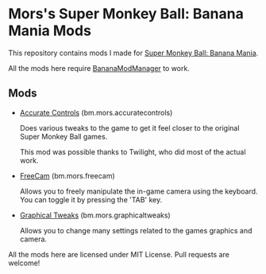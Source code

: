 # Mors's Super Monkey Ball: Banana Mania Mods

This repository contains mods I made for [Super Monkey Ball: Banana Mania](https://store.steampowered.com/app/1316910/Super_Monkey_Ball_Banana_Mania/).

All the mods here require [BananaModManager](https://github.com/MorsGames/BananaModManager) to work.

## Mods

- [Accurate Controls](https://gamebanana.com/mods/327538) (bm.mors.accuratecontrols)
  
  Does various tweaks to the game to get it feel closer to the original Super Monkey Ball games.

  This mod was possible thanks to Twilight, who did most of the actual work.

- [FreeCam](https://gamebanana.com/mods/326438) (bm.mors.freecam)
  
  Allows you to freely manipulate the in-game camera using the keyboard. You can toggle it by pressing the 'TAB' key.
  
- [Graphical Tweaks](https://gamebanana.com/mods/327537) (bm.mors.graphicaltweaks)
  
  Allows you to change many settings related to the games graphics and camera.


All the mods here are licensed under MIT License. Pull requests are welcome!